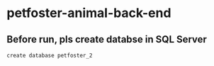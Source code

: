 # petfoster-animal-back-end

## Before run, pls create databse in SQL Server

`create database petfoster_2`
